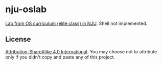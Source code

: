 # nju-oslab

[Lab from OS curriculum (elite class) in NJU](http://moon.nju.edu.cn/people/fengxu/OS2017E). Shell not implemented.

## License

[Attribution-ShareAlike 4.0 International](http://creativecommons.org/licenses/by-sa/4.0/). You may choose not to attribute only if you didn't copy and paste any of this project.

